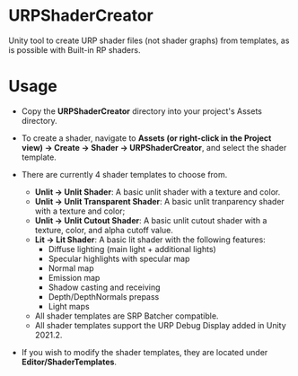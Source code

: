 # URPShaderCreator
Unity tool to create URP shader files (not shader graphs) from templates, as is possible with Built-in RP shaders.

# Usage
- Copy the **URPShaderCreator** directory into your project's Assets directory.

- To create a shader, navigate to **Assets (or right-click in the Project view) -> Create -> Shader -> URPShaderCreator**, and select the shader template.

- There are currently 4 shader templates to choose from.
  - **Unlit -> Unlit Shader**: A basic unlit shader with a texture and color.
  - **Unlit -> Unlit Transparent Shader**: A basic unlit tranparency shader with a texture and color;
  - **Unlit -> Unlit Cutout Shader**: A basic unlit cutout shader with a texture, color, and alpha cutoff value.
  - **Lit -> Lit Shader**: A basic lit shader with the following features:
      - Diffuse lighting (main light + additional lights)
      - Specular highlights with specular map
      - Normal map
      - Emission map
      - Shadow casting and receiving
      - Depth/DepthNormals prepass
      - Light maps
  - All shader templates are SRP Batcher compatible.
  - All shader templates support the URP Debug Display added in Unity 2021.2.
  
- If you wish to modify the shader templates, they are located under **Editor/ShaderTemplates**.
